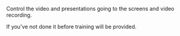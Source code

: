 Control the video and presentations going to the screens and video recording.

If you've not done it before training will be provided.
